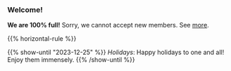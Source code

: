 ---
---

### Welcome!

**We are 100% full!** Sorry, we cannot accept new members.
See [more](https://chess.ca/).

{{% horizontal-rule %}}

{{% show-until "2023-12-25" %}}
*Holidays*: Happy holidays to one and all! Enjoy them immensely.
{{% /show-until %}}
